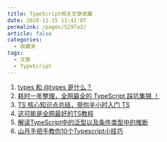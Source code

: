 ```yaml
---
title: TypeScript相关文章收藏
date: 2020-11-15 11:42:07
permalink: /pages/5297a2/
article: false
categories: 
  - 收藏夹
tags: 
  - 文章
  - TypeScript
---
```


1. [types 和 @types 是什么？][url-1]
2. [耗时一年整理，全网最全的 TypeScript 踩坑集锦 ！][url-2]
3. [TS 核心知识点总结，带你半小时入门 TS][url-3]
4. [这可能是全网最好的TS教程][url-4]
5. [解读TypeScript中的泛型以及条件类型中的推断][url-5]
6. [山月手把手教你10个Typescript小技巧][url-6]

[url-1]: https://mp.weixin.qq.com/s?__biz=MzAxMTMyOTk3MA==&mid=2456450091&idx=1&sn=c96271c6e256342867936c50a90ca44c&chksm=8cdc1cf6bbab95e02ea1122d6efbc41d6755a8056ea17132f6ab0361a2c133703b41112f32be&mpshare=1&scene=1&srcid=0823ShZI5LVpgaUrEC5WzciD&sharer_sharetime=1598146900698&sharer_shareid=76605a84a018b6b091677b5240ac0709&key=0a62b63f28565549cdb7399e36a11238ea55cafd1e976c6b937157af66cc53467a33d94662b0da84dfd36acbe2e785b1008abeae3293fb0f23d5e9cbe7c3539f63a4132a8895ea61fd93e878558b9c7bce11d8ed83e5d21df79c6a758e367641e4e20b5c5ec95e2974b98742d966f0dc245c61a98f1ac9ce9394553e3a0b2159&ascene=1&uin=MTQ3NTQwOTg4MQ%3D%3D&devicetype=Windows+10+x64&version=62090529&lang=zh_CN&exportkey=AZhz8%2BpoItwU%2FPbGZPZxxyc%3D&pass_ticket=MRyC7ujU4ZM5Jd3KfXI5vZmueAawa0qE8vlOHZ%2FvhuGICkvC3xEEPurwkBShLSAQ&wx_header=0
[url-2]: https://mp.weixin.qq.com/s?__biz=MzI2NTk2NzUxNg==&mid=2247487841&idx=1&sn=24586a9d8bfcdc1f783b34f32ea8b82e&chksm=ea941392dde39a840eeae0f48b86289d23ffa7a4a7761af7484c1ad805acec5dbcd46bd2855d&mpshare=1&scene=1&srcid=0812k8aI7iXLnWcmTbYQhGRP&sharer_sharetime=1597196560919&sharer_shareid=76605a84a018b6b091677b5240ac0709&key=a7754f0084d81be8a3bca1af13caf390b0291cf231dec5e716b3e73ffba14e95d64f2342de23d855e52993a253f91f094a5d4b3a3993614807297e9eb5448230ea2e4befcb0b92b07d377edba0a4396a1018b8d0c710222ef2105ae85c8dfd27748e4ad2311cd1e72eb4d54d9c5ec741fc6030944eaf9f41c151bde856d0bbde&ascene=1&uin=MTQ3NTQwOTg4MQ%3D%3D&devicetype=Windows+10+x64&version=62090529&lang=zh_CN&exportkey=AQz9%2FLWjWMhgBwpWAv3G7MA%3D&pass_ticket=MRyC7ujU4ZM5Jd3KfXI5vZmueAawa0qE8vlOHZ%2FvhuGICkvC3xEEPurwkBShLSAQ&wx_header=0
[url-3]: https://mp.weixin.qq.com/s?__biz=MzI1ODk2Mjk0Nw==&mid=2247486419&idx=1&sn=b5857ce1392867bce4d59a740f62c787&chksm=ea0168bfdd76e1a94da97d756b7bfd804a6952e29fcf3c7bcfa74d3fd605ce364af1ce976d9e&mpshare=1&scene=1&srcid=0810OtexQnY3LMAPiQBMHxgt&sharer_sharetime=1597034073197&sharer_shareid=76605a84a018b6b091677b5240ac0709&key=6c296afc1e26cebcd961bbc65acbf2027f527da50dc42a55f679646f8959a5bbb07ed05406a2368b66092e956ce000ebc857d4ea33e8a6ed9698f49a89d4993a42b5edb83514002f8675acb7ab28028ea88cd8ce0b7174b8907397accd251e986b26852f95d2fbb9cd3e0d65e473ca8c969165cda900229f70b5943fa43cd7bb&ascene=1&uin=MTQ3NTQwOTg4MQ%3D%3D&devicetype=Windows+10+x64&version=62090529&lang=zh_CN&exportkey=AQenszxrJSWBuZq2V6kae1M%3D&pass_ticket=MRyC7ujU4ZM5Jd3KfXI5vZmueAawa0qE8vlOHZ%2FvhuGICkvC3xEEPurwkBShLSAQ&wx_header=0
[url-4]:https://mp.weixin.qq.com/s?__biz=Mzg5ODQ4NDE3MQ==&mid=2247483670&idx=1&sn=932c40b0698222f682dfa46c12d9ae25&chksm=c06093b2f7171aa4720644ec6dcc09e6f635591577d54ba7f1dcc3cb70f7e510b253097869f4&mpshare=1&scene=1&srcid=0923qLxy7ttDg2U8qNDHbtqI&sharer_sharetime=1600829231362&sharer_shareid=76605a84a018b6b091677b5240ac0709&key=60815bf891252fab58c8decdf42b70a161dc8f281ec02c269e64413c46905d30564f0c7ef1a95f12b31fef9249730245d198f76d2bfac2ea7fc192f6e14a53fa17e842ce99cf1938c4417280f7c5c2ed33152f188a8a968a1572177ba030228cf46abeb0912f0c5f3a3271533de7175416ea66618916936d1c6d81b93d991cfd&ascene=1&uin=MTQ3NTQwOTg4MQ%3D%3D&devicetype=Windows+10+x64&version=6300002f&lang=zh_CN&exportkey=ATKBdxkeac%2BqTwXYfdoANU8%3D&pass_ticket=JqWxJa8bdrA7kFFDjJ2Ugc%2BYxmazPx5u%2F6xeLa%2BxAbZK6LhP5THzmDnEUiZl159n&wx_header=0
[url-5]:https://juejin.im/post/6844903887363653645
[url-6]:https://mp.weixin.qq.com/s/BXcwEaEfxG_LBr3koOSCRA